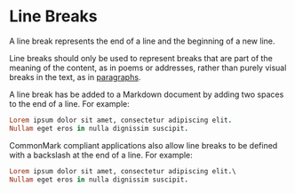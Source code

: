 # Line Breaks

A line break represents the end of a line and the beginning of a new line.

Line breaks should only be used to represent breaks that are part of the meaning of the content, as in poems or addresses, rather than purely visual breaks in the text, as in [paragraphs](../paragraphs).

A line break has be added to a Markdown document by adding two spaces to the end of a line. For example:

```ruby
Lorem ipsum dolor sit amet, consectetur adipiscing elit.  
Nullam eget eros in nulla dignissim suscipit.
```

CommonMark compliant applications also allow line breaks to be defined with a backslash at the end of a line. For example:

```ruby
Lorem ipsum dolor sit amet, consectetur adipiscing elit.\
Nullam eget eros in nulla dignissim suscipit.
```
